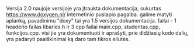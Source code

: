 Versija 2.0
naujoje versijoje yra įtraukta dokumentacija, sukurtas https://www.doxygen.nl/ internetinio puslapio pagalba. galime matyti aplanką, pavadinimu "doxy"
tai yra 1.5 versijos dokumentacija.
failai - 1 headerio failas libaries.h ir 3 cpp failai main.cpp, studentas.cpp, funkcijos.cpp. visi jie yra dokumentuoti ir aprašyti, prie didžiasių kodo dalių, yra padaryti paaiškinimai ką daro tam tikros eilutės.



